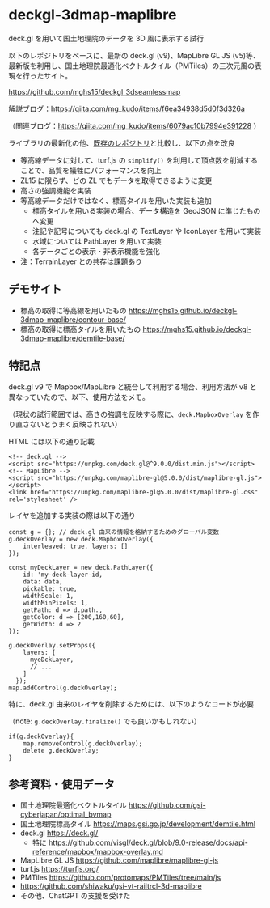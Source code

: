 # deckgl-3dmap-maplibre
deck.gl を用いて国土地理院のデータを 3D 風に表示する試行

以下のレポジトリをベースに、最新の deck.gl (v9)、MapLibre GL JS (v5)等、最新版を利用し、国土地理院最適化ベクトルタイル（PMTiles）の三次元風の表現を行ったサイト。

https://github.com/mghs15/deckgl_3dseamlessmap

解説ブログ：https://qiita.com/mg_kudo/items/f6ea34938d5d0f3d326a

（関連ブログ：https://qiita.com/mg_kudo/items/6079ac10b7994e391228 ）

ライブラリの最新化の他、[既存のレポジトリ](https://github.com/mghs15/deckgl_3dseamlessmap)と比較し、以下の点を改良
* 等高線データに対して、turf.js の `simplify()` を利用して頂点数を削減することで、品質を犠牲にパフォーマンスを向上
* ZL15 に限らず、どの ZL でもデータを取得できるように変更
* 高さの強調機能を実装
* 等高線データだけではなく、標高タイルを用いた実装も追加
  * 標高タイルを用いる実装の場合、データ構造を GeoJSON に準じたものへ変更
  * 注記や記号についても deck.gl の TextLayer や IconLayer を用いて実装
  * 水域については PathLayer を用いて実装
  * 各データごとの表示・非表示機能を強化
* 注：TerrainLayer との共存は課題あり

## デモサイト
* 標高の取得に等高線を用いたもの
  https://mghs15.github.io/deckgl-3dmap-maplibre/contour-base/
* 標高の取得に標高タイルを用いたもの
  https://mghs15.github.io/deckgl-3dmap-maplibre/demtile-base/
  
## 特記点

deck.gl v9 で Mapbox/MapLibre と統合して利用する場合、利用方法が v8 と異なっていたので、以下、使用方法をメモ。

（現状の試行範囲では、高さの強調を反映する際に、`deck.MapboxOverlay` を作り直さないとうまく反映されない）

HTML には以下の通り記載
```
<!-- deck.gl -->
<script src="https://unpkg.com/deck.gl@^9.0.0/dist.min.js"></script>
<!-- MapLibre -->
<script src="https://unpkg.com/maplibre-gl@5.0.0/dist/maplibre-gl.js"></script>
<link href="https://unpkg.com/maplibre-gl@5.0.0/dist/maplibre-gl.css" rel='stylesheet' />
```

レイヤを追加する実装の際は以下の通り
```
const g = {}; // deck.gl 由来の情報を格納するためのグローバル変数
g.deckOverlay = new deck.MapboxOverlay({
    interleaved: true, layers: []
});

const myDeckLayer = new deck.PathLayer({
    id: 'my-deck-layer-id,
    data: data,
    pickable: true,
    widthScale: 1,
    widthMinPixels: 1,
    getPath: d => d.path.,
    getColor: d => [200,160,60],
    getWidth: d => 2
});

g.deckOverlay.setProps({
    layers: [
      myeDckLayer,
      // ...
    ]
  });
map.addControl(g.deckOverlay);
```

特に、deck.gl 由来のレイヤを削除するためには、以下のようなコードが必要

（note: `g.deckOverlay.finalize()` でも良いかもしれない）

```
if(g.deckOverlay){
    map.removeControl(g.deckOverlay);
    delete g.deckOverlay;
}
```

## 参考資料・使用データ

* 国土地理院最適化ベクトルタイル https://github.com/gsi-cyberjapan/optimal_bvmap
* 国土地理院標高タイル https://maps.gsi.go.jp/development/demtile.html
* deck.gl https://deck.gl/
  * 特に https://github.com/visgl/deck.gl/blob/9.0-release/docs/api-reference/mapbox/mapbox-overlay.md
* MapLibre GL JS https://github.com/maplibre/maplibre-gl-js
* turf.js https://turfjs.org/
* PMTiles https://github.com/protomaps/PMTiles/tree/main/js
* https://github.com/shiwaku/gsi-vt-railtrcl-3d-maplibre
* その他、ChatGPT の支援を受けた
